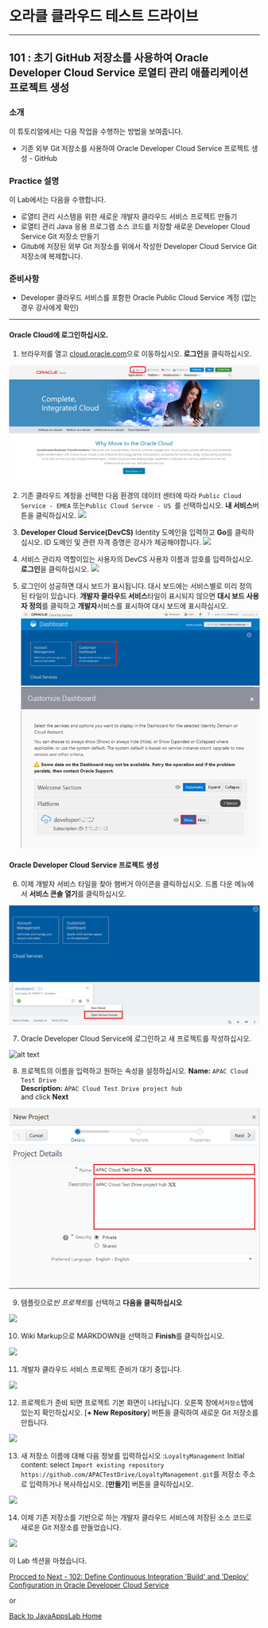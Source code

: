 # 오라클 클라우드 테스트 드라이브 #
-----
## 101 : 초기 GitHub 저장소를 사용하여 Oracle Developer Cloud Service 로열티 관리 애플리케이션 프로젝트 생성 ##


### 소개 ###
이 튜토리얼에서는 다음 작업을 수행하는 방법을 보여줍니다. 
- 기존 외부 Git 저장소를 사용하여 Oracle Developer Cloud Service 프로젝트 생성 - GitHub 

### Practice 설명 ###
이 Lab에서는 다음을 수행합니다. 
- 로열티 관리 시스템을 위한 새로운 개발자 클라우드 서비스 프로젝트 만들기 
- 로열티 관리 Java 응용 프로그램 소스 코드를 저장할 새로운 Developer Cloud Service Git 저장소 만들기 
- Gitub에 저장된 외부 Git 저장소를 위에서 작성한 Developer Cloud Service Git 저장소에 복제합니다. 

### 준비사항 ###

- Developer 클라우드 서비스를 포함한 Oracle Public Cloud Service 계정 (없는 경우 강사에게 확인) 

----


#### Oracle Cloud에 로그인하십시오. 

1. 브라우저를 열고 [cloud.oracle.com](https://cloud.oracle.com)으로 이동하십시오. **로그인**을 클릭하십시오. 

![cloud.oracle.com](images/sign-in/sign.01.cloud.oracle.com.png)


2. 기존 클라우드 계정을 선택한 다음 환경의 데이터 센터에 따라 `Public Cloud Service - EMEA` 또는`Public Cloud Servce - US `를 선택하십시오. **내 서비스**버튼을 클릭하십시오. 
![](images/sign-in/sign.02.select.datacenter1.png)


3. **Developer Cloud Service\(DevCS\)** Identity 도메인을 입력하고 **Go**를 클릭하십시오. ID 도메인 및 관련 자격 증명은 강사가 제공해야합니다. 
![](images/sign-in/sign.03.identity.domain.png)


4. 서비스 관리자 역할이있는 사용자의 DevCS 사용자 이름과 암호를 입력하십시오. **로그인**을 클릭하십시오. 
![](images/sign-in/sign.04.credentials.png)


5. 로그인이 성공하면 대시 보드가 표시됩니다. 대시 보드에는 서비스별로 미리 정의 된 타일이 있습니다. **개발자 클라우드 서비스**타일이 표시되지 않으면 **대시 보드 사용자 정의**를 클릭하고 **개발자**서비스를 표시하여 대시 보드에 표시하십시오. 
![](images/sign-in/sign.05.dashboard.new.png)
![](images/sign-in/sign.06.customize.png)


#### Oracle Developer Cloud Service 프로젝트 생성 

6. 이제 개발자 서비스 타일을 찾아 햄버거 아이콘을 클릭하십시오. 드롭 다운 메뉴에서 **서비스 콘솔 열기**를 클릭하십시오. 

![](images/101/01.dashboard.new.png)


7. Oracle Developer Cloud Service에 로그인하고 새 프로젝트를 작성하십시오. 

![alt text](images/101/02.new.project.png)


8. 프로젝트의 이름을 입력하고 원하는 속성을 설정하십시오. 
	**Name:** `APAC Cloud Test Drive`   
	**Description:** `APAC Cloud Test Drive project hub`   
	and click **Next**


![](images/101/02.new.project.detail.png)


9. 템플릿으로*빈 프로젝트*를 선택하고 **다음을 클릭하십시오**

![](images/101/03.emptyproject.png)


10. Wiki Markup으로 MARKDOWN을 선택하고 **Finish**를 클릭하십시오. 

![](images/101/04.finish.png)


11. 개발자 클라우드 서비스 프로젝트 준비가 대기 중입니다.

![](images/101/05.wait.png)


12. 프로젝트가 준비 되면 프로젝트 기본 화면이 나타납니다. 오른쪽 창에서`저장소`탭에 있는지 확인하십시오. [**+ New Repository**] 버튼을 클릭하여 새로운 Git 저장소를 만듭니다. 

![](images/101/06.newrepo.png)


13. 새 저장소 이름에 대해 다음 정보를 입력하십시오 :`LoyaltyManagement` 
	 Initial content: select `Import existing repository`   
`https://github.com/APACTestDrive/LoyaltyManagement.git`를 저장소 주소로 입력하거나 복사하십시오. [**만들기**] 버튼을 클릭하십시오. 

![](images/101/07.repoinfo.png)


14. 이제 기존 저장소를 기반으로 하는 개발자 클라우드 서비스에 저장된 소스 코드로 새로운 Git 저장소를 만들었습니다. 

![](images/101/08.repocreated.png)



이 Lab 섹션을 마쳤습니다. 

[Procced to Next - 102: Define Continuous Integration 'Build' and 'Deploy' Configuration in Oracle Developer Cloud Service](102-JavaAppsLab.md)

or

[Back to JavaAppsLab Home](README.md)
